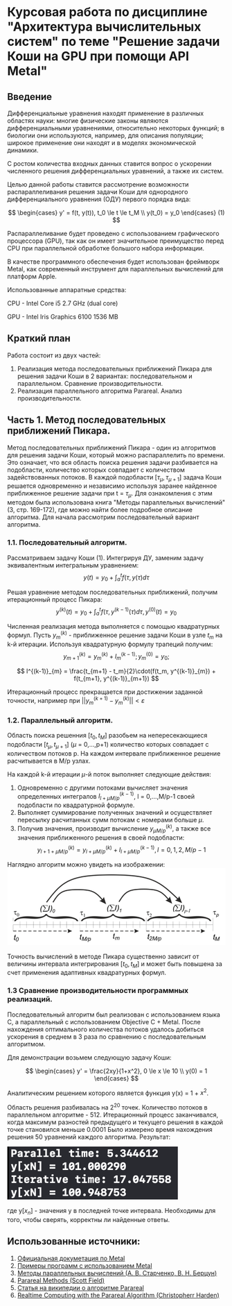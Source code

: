# Курсовая работа по дисциплине "Архитектура вычислительных систем" по теме "Решение задачи Коши на GPU при помощи API Metal" 

## Введение

Дифференциальные уравнения находят применение в различных областях науки: многие физические законы являются дифференциальными уравнениями, относительно некоторых функций; в биологии они используются, например, для описания популяции; широкое применение они находят и в моделях экономической динамики.

С ростом количества входных данных ставится вопрос о ускорении численного решения дифференциальных уравнений, а также их систем.

Целью данной работы ставится рассмотрение возможности распараллеливания решения задачи Коши для однородного дифференциального уравнения (ОДУ) первого порядка вида: 

$$
\begin{cases} y' = f(t, y(t)), t_0 \le t \le t_M \\ y(t_0) = y_0 \end{cases} (1)
$$

Распараллеливание будет проведено с использованием графического процессора (GPU), так как он имеет значительное преимущество перед CPU при параллельной обработке большого набора информации.

В качестве программного обеспечения будет использован фреймворк Metal, как современный инструмент для параллельных вычислений для платформ Apple.

Использованные аппаратные средства:

CPU - Intel Core i5 2.7 GHz (dual core)

GPU - Intel Iris Graphics 6100 1536 MB

## Краткий план

Работа состоит из двух частей:

1. Реализация метода последовательных приближений Пикара для решения задачи Коши в 2 вариантах: последовательном и параллельном. Сравнение производительности.
2. Реализация параллельного алгоритма Parareal. Анализ производительности.

## Часть 1. Метод последовательных приближений Пикара.

Метод последовательных приближений Пикара - один из алгоритмов для решения задачи Коши, который можно распараллелить по времени. Это означает, что вся область поиска решения задачи разбивается на подобласти, количество которых совпадает с количеством задействованных потоков. В каждой подобласти $[\tau_\mu, \tau_{\mu+1}]$ задача Коши решается одновременно и независимо используя заранее найденное приближенное решение задачи при t = $\tau_\mu$.
Для ознакомления с этим методом была использована книга "Методы параллельных вычислений" (3, стр. 169-172), где можно найти более подробное описание алгоритма.
Для начала рассмотрим последовательный вариант алгоритма.

### 1.1. Последовательный алгоритм.
Рассматриваем задачу Коши (1).
Интегрируя ДУ, заменим задачу эквивалентным интегральным уравнением:
$$
y(t) = y_0 + \int_{a}^{t}f(\tau, y(\tau)d\tau
$$

Решая уравнение методом последовательных приближений, получим итерационный процесс Пикара:
$$
y^{(k)}(t) = y_0 + \int_{a}^{t}f(\tau, y^{(k-1)}(\tau)d\tau, y^{(0)}(t)=y_0
$$

Численная реализация метода выполняется с помощью квадратурных формул.
Пусть $y^{(k)}_m$ - приближенное решение задачи Коши в узле $t_m$ на k-й итерации. Используя квадратурную формулу трапеций получим:
$$
y^{(k)}_{m+1} = y^{(k)}_{m} + I^{(k-1)}_{m}; y^{(0)}_{m} = y_0;
$$

$$
I^{(k-1)}_{m} = \frac{t_{m+1} - t_m}{2}\cdot(f(t_m, y^{(k-1)}_{m}) + f(t_{m+1}, y^{(k-1)}_{m+1})
$$

Итерационный процесс прекращается при достижении заданной точности, например при $||y^{(k+1)}_{m} - y^{(k)}_{m}|| < \varepsilon$

### 1.2. Параллельный алгоритм.

Область поиска решенния $[t_0, t_M]$ разобьем на непересекающиеся подобласти $[t_\mu, t_{\mu+1}]$ ($\mu$ = 0,...,p+1) количество которых совпадает с количеством потоков p. На каждом интервале приближенное решение расчитывается в M/p узлах.

На каждой k-й итерации $\mu$-й поток выполняет следующие действия:
1. Одновременно с другими потоками вычисляет значения определенных интегралов $I^{(k-1)}_{l+\mu M/p}$, l = 0,...,M/p-1 своей подобласти по квадратурной формуле. 
2. Выполняет суммирование полученных значений и осуществляет пересылку расчитанных сумм потокам с номерами больше $\mu$.
3. Получив значения, производит вычисление $y^{(k)}_{\mu M/p}$, а также все значения приближенного решения в своей подобласти: $$y^{(k)}_{l + 1 + \mu M/p} = y^{(k)}_{l + \mu M/p} + I^{(k-1)}_{l+\mu M/p}, l = 0,1,2,M/p-1$$

Наглядно алгоритм можно увидеть на изображении:
![Параллельный метод последовательных приближений Пикара](photos/picards.png)

Точность вычислений в методе Пикара существенно зависит от величины интервала интегрирования $[t_0, t_M]$ и может быть повышена за счет применения адаптивных квадратурных формул.

### 1.3 Сравнение производительности программных реализаций.

Последовательный алгоритм был реализован с использованием языка C, а параллельный с использованием Objective C + Metal.
После нахождения оптимального количества потоков удалось добиться ускорения в среднем в 3 раза по сравнению с последовательным алгоритмом.

Для демонстрации возьмем следующую задачу Коши:

$$
\begin{cases} y' = \frac{2xy}{1+x^2}, 0 \le x \le 10 \\ y(0) = 1 \end{cases}
$$

Аналитическим решением которого является функция y(x) = 1 + $x^2$.

Область решения разбивалась на $2^{20}$ точек. Количество потоков в параллельном алгоритме - 512. Итерационный процесс заканчивался, когда максимум разностей предыдущего и текущего решения в каждой точке становился меньше 0.0001
Было измерено время нахождения решения 50 уравнений каждого алгоритма. Результат:

![Параллельный метод последовательных приближений Пикара. Производительность](photos/picards_measure.png)

где y[$x_n$] - значения y в последней точке интервала. Необходимы для того, чтобы сверять, корректны ли найденные ответы.

## Использованные источники:

1. [Официальная докуметация по Metal](https://developer.apple.com/documentation/metal)
2. [Примеры программ с использованием Metal](https://developer.apple.com/metal/sample-code/)
3. [Методы параллельных вычислений (А. В. Старченко, В. Н. Берцун)](http://math.tsu.ru/sites/default/files/mmf2/e-resources/parallel_comp_meth.pdf)
4. [Parareal Methods (Scott Field)](http://www.cfm.brown.edu/people/jansh/page5/page10/page40/assets/Field_Talk.pdf)
5. [Статья на википедии о алгоритме Parareal](https://en.wikipedia.org/wiki/Parareal)
6. [Realtime Computing with the Parareal Algorithm (Christopherr Harden)](http://diginole.lib.fsu.edu/islandora/object/fsu:182428/datastream/PDF/view)
